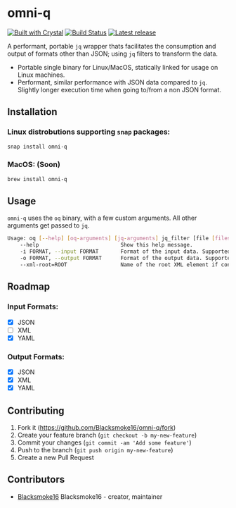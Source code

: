 # omni-q

[![Built with Crystal](https://img.shields.io/badge/built%20with-crystal-000000.svg?style=flat-square)](https://crystal-lang.org/)
[![Build Status](https://travis-ci.org/Blacksmoke16/omni-q.svg?branch=master)](https://travis-ci.org/Blacksmoke16/omni-q)
[![Latest release](https://img.shields.io/github/release/Blacksmoke16/omni-q.svg?style=flat-square)](https://github.com/Blacksmoke16/omni-q/releases)

A performant, portable `jq` wrapper thats facilitates the consumption and output of formats other than JSON; using `jq` filters to transform the data.

* Portable single binary for Linux/MacOS, statically linked for usage on Linux machines.
* Performant, similar performance with JSON data compared to `jq`.  Slightly longer execution time when going to/from a non JSON format.

## Installation

### Linux distrobutions supporting `snap` packages:

```bash
snap install omni-q
```

### MacOS: (Soon)

```bash
brew install omni-q
```

## Usage

`omni-q` uses the `oq` binary, with a few custom arguments.  All other arguments get passed to `jq`.

```bash
Usage: oq [--help] [oq-arguments] [jq-arguments] jq_filter [file [files...]]
    --help                          Show this help message.
    -i FORMAT, --input FORMAT       Format of the input data. Supported formats: json, yaml, xml.
    -o FORMAT, --output FORMAT      Format of the output data. Supported formats: json, yaml, xml.
    --xml-root=ROOT                 Name of the root XML element if converting to XML.
```

## Roadmap

### Input Formats:

- [x] JSON
- [ ] XML
- [x] YAML

### Output Formats:

- [x] JSON
- [x] XML
- [x] YAML

## Contributing

1. Fork it (<https://github.com/Blacksmoke16/omni-q/fork>)
2. Create your feature branch (`git checkout -b my-new-feature`)
3. Commit your changes (`git commit -am 'Add some feature'`)
4. Push to the branch (`git push origin my-new-feature`)
5. Create a new Pull Request

## Contributors

- [Blacksmoke16](https://github.com/Blacksmoke16) Blacksmoke16 - creator, maintainer
